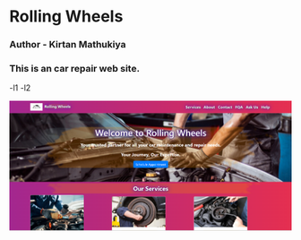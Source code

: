 <h1>Rolling Wheels</h1>

<h3>Author - Kirtan Mathukiya</h3>

<h3>This is an car repair web site.</h3>

  -l1
  -l2

[![Site preview](./preview.png)](https://kirtanmathukiya.github.io/CarGaragre/?#)
